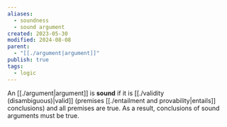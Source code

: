 ```yaml
---
aliases:
  - soundness
  - sound argument
created: 2023-05-30
modified: 2024-08-08
parent:
  - "[[./argument|argument]]"
publish: true
tags:
  - logic
---
```

An [[./argument|argument]] is **sound** if it is [[./validity (disambiguous)|valid]] (premises [[./entailment and provability|entails]] conclusions) and all premises are true. As a result, conclusions of sound arguments must be true.
